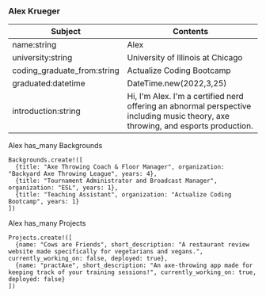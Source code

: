 ### Alex Krueger

|Subject|Contents|
|-----|-----|
|name:string|Alex|
|university:string|University of Illinois at Chicago|
|coding_graduate_from:string|Actualize Coding Bootcamp|
|graduated:datetime|DateTime.new(2022,3,25)|
|introduction:string|Hi, I'm Alex. I'm a certified nerd offering an abnormal perspective including music theory, axe throwing, and esports production.|

Alex has_many Backgrounds

```
Backgrounds.create!([
  {title: "Axe Throwing Coach & Floor Manager", organization: "Backyard Axe Throwing League", years: 4},
  {title: "Tournament Administrator and Broadcast Manager", organization: "ESL", years: 1},
  {title: "Teaching Assistant", organization: "Actualize Coding Bootcamp", years: 1}
])
```

Alex has_many Projects

```
Projects.create!([
  {name: "Cows are Friends", short_description: "A restaurant review website made specifically for vegetarians and vegans.", currently_working_on: false, deployed: true},
  {name: "practAxe", short_description: "An axe-throwing app made for keeping track of your training sessions!", currently_working_on: true, deployed: false}
])
```
